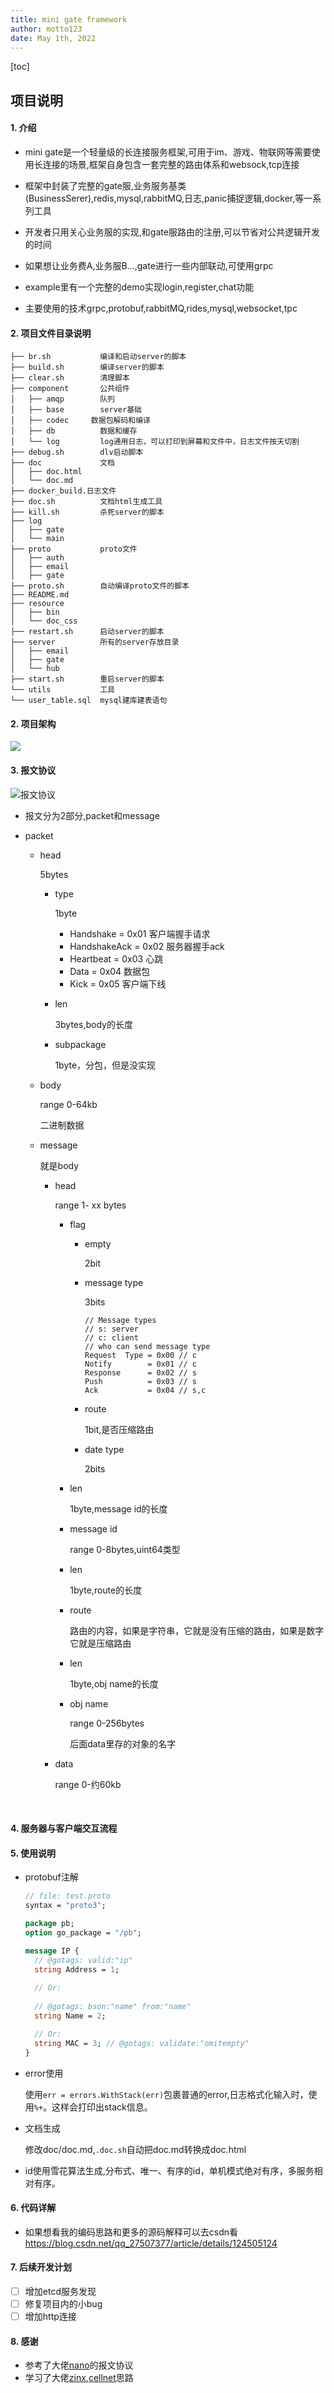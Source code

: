 ```yaml
---
title: mini gate framework
author: motto123
date: May 1th, 2022
---
```


[toc]

## 项目说明

#### 1. 介绍

- mini gate是一个轻量级的长连接服务框架,可用于im、游戏、物联网等需要使用长连接的场景,框架自身包含一套完整的路由体系和websock,tcp连接

- 框架中封装了完整的gate服,业务服务基类(BusinessSerer),redis,mysql,rabbitMQ,日志,panic捕捉逻辑,docker,等一系列工具
- 开发者只用关心业务服的实现,和gate服路由的注册,可以节省对公共逻辑开发的时间
- 如果想让业务费A,业务服B...,gate进行一些内部联动,可使用grpc
- example里有一个完整的demo实现login,register,chat功能
- 主要使用的技术grpc,protobuf,rabbitMQ,rides,mysql,websocket,tpc

#### 2. 项目文件目录说明

```shell
├── br.sh        	编译和启动server的脚本
├── build.sh     	编译server的脚本
├── clear.sh     	清理脚本
├── component    	公共组件
│   ├── amqp   	 	队列
│   ├── base     	server基础
│   ├── codec     数据包解码和编译	
│   ├── db      	数据和缓存
│   └── log     	log通用日志，可以打印到屏幕和文件中，日志文件按天切割
├── debug.sh     	dlv启动脚本
├── doc             文档                                                  
│   ├── doc.html                                                          
│   └── doc.md  	
├── docker_build.日志文件                                       
├── doc.sh       	文档html生成工具
├── kill.sh      	杀死server的脚本
├── log           
│   ├── gate    
│   └── main                                                              
├── proto           proto文件                                                     
│   ├── auth    	
│   ├── email                                                             
│   ├── gate 	
├── proto.sh     	自动编译proto文件的脚本
├── README.md     
├── resource     
│   ├── bin                                                               
│   └── doc_css                                                           
├── restart.sh   	启动server的脚本
├── server       	所有的server存放目录
│   ├── email
│   ├── gate
│   └── hub
├── start.sh		重启server的脚本
└── utils			工具
└── user_table.sql	mysql建库建表语句

```



#### 2. 项目架构

![](https://mottopicturecloud.oss-cn-chengdu.aliyuncs.com/typora/202204151651415.png)

#### 3. 报文协议

![报文协议](https://mottopicturecloud.oss-cn-chengdu.aliyuncs.com/typora/202204071724745.png)

 - 报文分为2部分,packet和message

 - packet

   - head

     5bytes

     - type 
   
       1byte
   
       - Handshake = 0x01 客户端握手请求
       - HandshakeAck = 0x02 服务器握手ack
       - Heartbeat = 0x03 心跳
       - Data = 0x04 数据包
       - Kick = 0x05  客户端下线
   
     - len
   
       3bytes,body的长度
   
     - subpackage
   
       1byte，分包，但是没实现
   
   - body
   
     range 0-64kb
   
     二进制数据
   
   - message
   
     就是body
   
     - head
   
       range 1- xx bytes
   
       - flag
   
         - empty
   
           2bit
   
         - message type
   
           3bits
   
           ```shell
           // Message types
           // s: server
           // c: client
           // who can send message type
           Request  Type = 0x00 // c
           Notify        = 0x01 // c
           Response      = 0x02 // s
           Push          = 0x03 // s
           Ack           = 0x04 // s,c
           ```
   
         - route
   
           1bit,是否压缩路由
   
         - date type
   
           2bits
   
           
   
       - len
   
         1byte,message id的长度
   
       - message id
   
         range 0-8bytes,uint64类型
   
       - len
   
         1byte,route的长度
   
       - route
   
         路由的内容，如果是字符串，它就是没有压缩的路由，如果是数字它就是压缩路由
   
       - len
   
         1byte,obj name的长度
   
       - obj name
   
         range 0-256bytes
   
         后面data里存的对象的名字
   
     - data
   
       range 0-约60kb




   ​	

#### 4. 服务器与客户端交互流程

#### 5. 使用说明

- protobuf注解

  ```protobuf
  // file: test.proto
  syntax = "proto3";
  
  package pb;
  option go_package = "/pb";
  
  message IP {
    // @gotags: valid:"ip"
    string Address = 1;
    
    // Or:
    
    // @gotags: bson:"name" from:"name"
    string Name = 2;
  
    // Or:
    string MAC = 3; // @gotags: validate:"omitempty"
  }
  ```

  

- error使用

  使用`err = errors.WithStack(err)`包裹普通的error,日志格式化输入时，使用`%+`。这样会打印出stack信息。

- 文档生成

  修改doc/doc.md,`.doc.sh`自动把doc.md转换成doc.html

- id使用雪花算法生成,分布式、唯一、有序的id，单机模式绝对有序，多服务相对有序。

#### 6. 代码详解
- 如果想看我的编码思路和更多的源码解释可以去csdn看
  https://blog.csdn.net/qq_27507377/article/details/124505124

#### 7. 后续开发计划
- [ ] 增加etcd服务发现
- [ ] 修复项目内的小bug
- [ ] 增加http连接

#### 8. 感谢

- 参考了大佬[nano](https://github.com/lonng/nano)的报文协议
- 学习了大佬[zinx](https://github.com/aceld/zinx),[cellnet](https://github.com/davyxu/cellnet)思路
